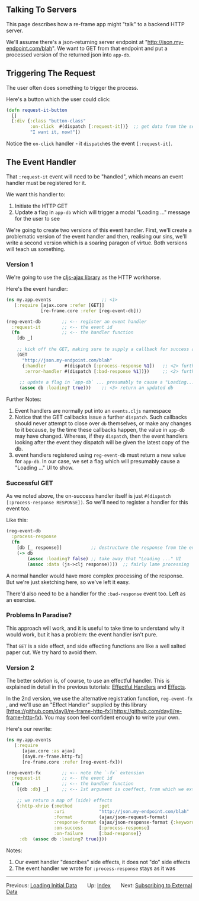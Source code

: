 
## Talking To Servers 

This page describes how a re-frame app might "talk" to a backend HTTP server.

We'll assume there's a json-returning server endpoint 
at "http://json.my-endpoint.com/blah". We want to GET from that 
endpoint and put a processed version of the returned json into `app-db`. 

## Triggering The Request

The user often does something to trigger the process. 

Here's a button which the user could click: 
```clj
(defn request-it-button
  []
  [:div {:class "button-class"
         :on-click  #(dispatch [:request-it])}  ;; get data from the server !!
         "I want it, now!"])
```

Notice the `on-click` handler - it `dispatch`es the event `[:request-it]`.

## The Event Handler

That `:request-it` event will need to be "handled", which means an event handler must be registered for it.

We want this handler to:
  1. Initiate the HTTP GET
  2. Update a flag in `app-db` which will trigger a modal "Loading ..." message for the user to see
  
We're going to create two versions of this event handler.  First, we'll create a
problematic version of the event handler and then, realising our sins, we'll write
a second version which is a soaring paragon of virtue. Both versions 
will teach us something.


### Version 1

We're going to use the [cljs-ajax library](https://github.com/JulianBirch/cljs-ajax) as the HTTP workhorse.

Here's the event handler: 
```clj
(ns my.app.events                   ;; <1>
   (:require [ajax.core :refer [GET]]
             [re-frame.core :refer [reg-event-db]))

(reg-event-db        ;; <-- register an event handler
  :request-it        ;; <-- the event id
  (fn                ;; <-- the handler function
    [db _]
   
    ;; kick off the GET, making sure to supply a callback for success and failure
    (GET
      "http://json.my-endpoint.com/blah"
      {:handler       #(dispatch [:process-response %1])   ;; <2> further dispatch !!
       :error-handler #(dispatch [:bad-response %1])})     ;; <2> further dispatch !!
      
     ;; update a flag in `app-db` ... presumably to cause a "Loading..." UI 
     (assoc db :loading? true)))    ;; <3> return an updated db 
```

Further Notes:
  1. Event handlers are normally put into an `events.cljs` namespace
  2. Notice that the GET callbacks issue a further `dispatch`. Such callbacks 
   should never attempt to close over `db` themselves, or make
   any changes to it because, by the time these callbacks happen, the value 
   in `app-db` may have changed.  Whereas, if they `dispatch`, then the event 
   handlers looking after the event they dispatch will be given the latest copy of the db.
  3. event handlers registered using `reg-event-db` must return a new value for 
   `app-db`.  In our case, we set a flag which will presumably cause a "Loading ..."
   UI to show.

### Successful GET

As we noted above, the on-success handler itself is just
`#(dispatch [:process-response RESPONSE])`.  So we'll need to register a handler
for this event too.

Like this:
```clj
(reg-event-db                   
  :process-response             
  (fn
    [db [_ response]]           ;; destructure the response from the event vector
    (-> db
        (assoc :loading? false) ;; take away that "Loading ..." UI 
        (assoc :data (js->clj response))))  ;; fairly lame processing
```

A normal handler would have more complex processing of the response. But we're 
just sketching here, so we've left it easy.

There'd also need to be a handler for the `:bad-response` event too.  Left as an exercise.

### Problems In Paradise? 

This approach will work, and it is useful to take time to understand why it 
would work, but it has a problem:  the event handler isn't pure.  

That `GET` is a side effect, and side effecting functions are like a 
well salted paper cut. We try hard to avoid them.

### Version 2 

The better solution is, of course, to use an effectful handler. This 
is explained in detail in the previous tutorials: [Effectful Handlers](EffectfulHandlers.md) 
and [Effects](Effects.md).  

In the 2nd version, we use the alternative registration function, `reg-event-fx` , and we'll use an 
"Effect Handler" supplied by this library 
[https://github.com/day8/re-frame-http-fx](https://github.com/day8/re-frame-http-fx).
You may soon feel confident enough to write your own.
 
Here's our rewrite:

```clj
(ns my.app.events                  
   (:require
      [ajax.core :as ajax]        
      [day8.re-frame.http-fx]  
      [re-frame.core :refer [reg-event-fx]))

(reg-event-fx        ;; <-- note the `-fx` extension
  :request-it        ;; <-- the event id
  (fn                ;; <-- the handler function
    [{db :db} _]     ;; <-- 1st argument is coeffect, from which we extract db 
   
    ;; we return a map of (side) effects
    {:http-xhrio {:method          :get
                  :uri             "http://json.my-endpoint.com/blah"
                  :format          (ajax/json-request-format)
                  :response-format (ajax/json-response-format {:keywords? true}) 
                  :on-success      [:process-response]
                  :on-failure      [:bad-response]}
     :db  (assoc db :loading? true)}))
```

Notes:
  1. Our event handler "describes" side effects, it does not "do" side effects
  2. The event handler we wrote for `:process-response` stays as it was
  
  
  
***

Previous:  [Loading Initial Data](Loading-Initial-Data.md)&nbsp;&nbsp;&nbsp;&nbsp;&nbsp;&nbsp;
Up:  [Index](README.md)&nbsp;&nbsp;&nbsp;&nbsp;&nbsp;&nbsp;
Next:  [Subscribing to External Data](Subscribing-To-External-Data.md)  
